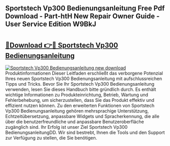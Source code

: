 ## Sportstech Vp300 Bedienungsanleitung Free Pdf Download - Part-htH New Repair Owner Guide - User Service Edition W9BkJ

# <h2><a href="http://df2a68.blite.top/?on=Sportstech+Vp300+Bedienungsanleitung">🔗Download 👉🔴 Sportstech Vp300 Bedienungsanleitung</a></h2>

[![Sportstech Vp300 Bedienungsanleitung new download](https://i.imgur.com/lujVjoI.png)](http://df2a68.blite.top/?on=Sportstech+Vp300+Bedienungsanleitung)
Produktinformationen Dieser Leitfaden erschließt das verborgene Potenzial Ihres neuen Sportstech Vp300 Bedienungsanleitung mit aufschlussreichen Tipps und Tricks. Bevor Sie Ihr Sportstech Vp300 Bedienungsanleitung verwenden, lesen Sie dieses Handbuch bitte gründlich durch. Es enthält wichtige Informationen zu Produkteinrichtung, Betrieb, Wartung und Fehlerbehebung, um sicherzustellen, dass Sie das Produkt effektiv und effizient nutzen können. Zu den erweiterten Funktionen von Sportstech Vp300 Bedienungsanleitung gehören mehrsprachige Unterstützung, Echtzeitübersetzung, anpassbare Widgets und Spracherkennung, die alle über die benutzerfreundliche und anpassbare Benutzeroberfläche zugänglich sind. Ihr Erfolg ist unser Ziel Sportstech Vp300 BedienungsanleitungDD. Wir sind bestrebt, Ihnen die Tools und den Support zur Verfügung zu stellen, die Sie benötigen.
